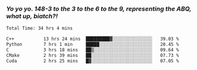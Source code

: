### ***Yo yo yo. 148-3 to the 3 to the 6 to the 9, representing the ABQ, what up, biatch?!***

<!--START_SECTION:waka-->

```txt
Total Time: 34 hrs 4 mins

C++           13 hrs 24 mins  █████████▓░░░░░░░░░░░░░░░   39.03 %
Python        7 hrs 1 min     █████░░░░░░░░░░░░░░░░░░░░   20.45 %
C             3 hrs 18 mins   ██▒░░░░░░░░░░░░░░░░░░░░░░   09.64 %
CMake         2 hrs 39 mins   ██░░░░░░░░░░░░░░░░░░░░░░░   07.73 %
Cuda          2 hrs 25 mins   █▓░░░░░░░░░░░░░░░░░░░░░░░   07.05 %
```

<!--END_SECTION:waka-->

<!--
**AJMC2002/AJMC2002** is a ✨ _special_ ✨ repository because its `README.md` (this file) appears on your GitHub profile.

Here are some ideas to get you started:

- 🔭 I’m currently working on ...
- 🌱 I’m currently learning ...
- 👯 I’m looking to collaborate on ...
- 🤔 I’m looking for help with ...
- 💬 Ask me about ...
- 📫 How to reach me: ...
- 😄 Pronouns: ...
- ⚡ Fun fact: ...
-->
